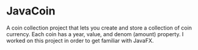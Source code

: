 # JavaCoin
 A coin collection project that lets you create and store a collection of coin currency. Each coin has a year, value, and denom (amount) property. I worked on this project in order to get familiar with JavaFX.
